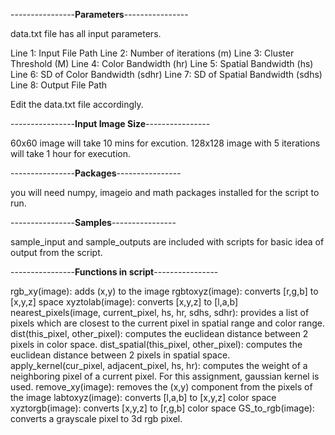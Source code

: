 ----------------**Parameters**----------------

data.txt file has all input parameters.

Line 1: Input File Path
Line 2: Number of iterations (m)
Line 3: Cluster Threshold (M)
Line 4: Color Bandwidth (hr)
Line 5: Spatial Bandwidth (hs)
Line 6: SD of Color Bandwidth (sdhr)
Line 7: SD of Spatial Bandwidth (sdhs)
Line 8: Output File Path

Edit the data.txt file accordingly.

----------------**Input Image Size**----------------

60x60 image will take 10 mins for excution. 128x128 image with 5 iterations will take 1 hour for execution.

----------------**Packages**----------------

you will need numpy, imageio and math packages installed for the script to run. 

----------------**Samples**----------------

sample_input and sample_outputs are included with scripts for basic idea of output from the script.

----------------**Functions in script**----------------

rgb_xy(image): adds (x,y) to the image
rgbtoxyz(image): converts [r,g,b] to [x,y,z] space
xyztolab(image): converts [x,y,z] to [l,a,b]
nearest_pixels(image, current_pixel, hs, hr, sdhs, sdhr): provides a list of pixels which are closest to the current pixel in spatial range and color range. 
dist(this_pixel, other_pixel): computes the euclidean distance between 2 pixels in color space.
dist_spatial(this_pixel, other_pixel): computes the euclidean distance between 2 pixels in spatial space.
apply_kernel(cur_pixel, adjacent_pixel, hs, hr): computes the weight of a neighboring pixel of a current pixel. For this assignment, gaussian kernel is used. 
remove_xy(image): removes the (x,y) component from the pixels of the image
labtoxyz(image): converts [l,a,b] to [x,y,z] color space
xyztorgb(image): converts [x,y,z] to [r,g,b] color space
GS_to_rgb(image): converts a grayscale pixel to 3d rgb pixel.